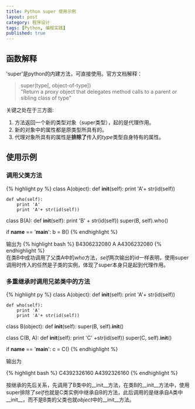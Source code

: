 ```yaml
---
title: Python super 使用示例 
layout: post
category: 程序设计
tags: [Python, 编程实践]
published: true
---
```


## 函数解释

'super'是python的内建方法，可直接使用。官方文档解释：

> super(type[, object-of-type])  
> "Return a proxy object that delegates method calls to a parent or sibling
class of type"

关键之处在于三方面:  
1. 方法返回一个新的类型对象（super类型），起的是代理作用。  
2. 新的对象中的属性都是原类型所具有的。  
3. 代理对象所具有的属性是**排除了**传入的*type*类型自身特有的属性。  

## 使用示例

### 调用父类方法

{% highlight py %}
class A(object):
    def __init__(self):
        print 'A'+ str(id(self))
    
    def who(self):
        print 'A'
        print 'A'+ str(id(self))

class B(A):
    def __init__(self):
        print 'B' + str(id(self))
        super(B, self).who()

if __name__ == '__main__':
    b = B()
{% endhighlight %}	

输出为
{% highlight bash %}
B4306232080
A
A4306232080
{% endhighlight %}	
在类B中成功调用了父类A中的*who*方法，*self*两次输出的id一样表明，使用super调用时传入的任然是子类的实例，体现了super本身只是起到代理作用。

### 多重继承时调用兄弟类中的方法

{% highlight py %}
class A(object):
    def __init__(self):
        print 'A'+ str(id(self))
    
    def who(self):
        print 'A'
        print 'A'+ str(id(self))

class B(object):
    def __init__(self):
        super(B, self).__init__()

class C(B, A):
    def __init__(self):
        print 'C' +str(id(self))
        super(C, self).__init__()
        
if __name__ == '__main__':
    c = C()
{% endhighlight %}	

输出为

{% highlight bash %}
C4392326160
A4392326160
{% endhighlight %}	

按继承的先后关系，先调用了B类中的\_\_init\_\_方法，在类B的\_\_init\_\_方法中，使用super排除了*self*也就是C类实例中继承自B的方法，此后调用的是继承自A类中\_\_init\_\_，而不是B类的父类也就*object*中的\_\_init\_\_方法。
